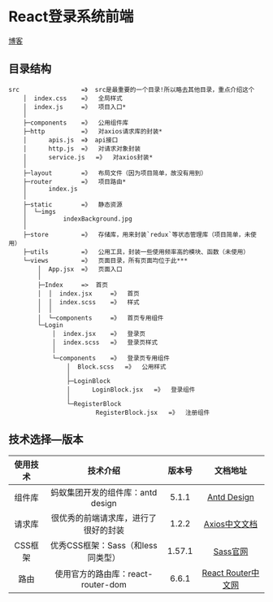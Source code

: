 # React登录系统前端

[博客](https://blog.csdn.net/qq_51574759/article/details/128761141?spm=1001.2014.3001.5502)

## 目录结构

```
src					=》	src是最重要的一个目录!所以略去其他目录，重点介绍这个
    │  index.css	=》	全局样式
    │  index.js		=》	项目入口*
    │  
    ├─components	=》	公用组件库
    ├─http			=》	对axios请求库的封装*
    │      apis.js	=》	api接口
    │      http.js	=》	对请求对象封装
    │      service.js	=》	对axios封装*
    │      
    ├─layout		=》	布局文件（因为项目简单，故没有用到）
    ├─router		=》	项目路由*
    │      index.js
    │      
    ├─static		=》	静态资源
    │  └─imgs
    │          indexBackground.jpg
    │          
    ├─store			=》	存储库，用来封装`redux`等状态管理库（项目简单，未使用）
    ├─utils			=》	公用工具，封装一些使用频率高的模块、函数（未使用）
    └─views			=》	页面目录，所有页面均位于此***
        │  App.jsx	=》	页面入口
        │  
        ├─Index		=>	首页
        │  │  index.jsx		=》	首页
        │  │  index.scss	=》	样式
        │  │  
        │  └─components		=》	首页专用组件
        └─Login
            │  index.jsx	=》	登录页
            │  index.scss	=》	登录页样式
            │  
            └─components	=》	登录页专用组件
                │  Block.scss	=》	公用样式
                │  
                ├─LoginBlock	
                │      LoginBlock.jsx	=》	登录组件
                │      
                └─RegisterBlock
                        RegisterBlock.jsx	=》	注册组件
```


## 技术选择—版本

| 使用技术 |               技术介绍               | 版本号 |                           文档地址                           |
| :------: | :----------------------------------: | :----: | :----------------------------------------------------------: |
|  组件库  |  蚂蚁集团开发的组件库：antd design   | 5.1.1  |  [Antd Design](https://ant.design/components/overview-cn/)   |
|  请求库  | 很优秀的前端请求库，进行了很好的封装 | 1.2.2  |    [Axios中文文档](https://www.axios-http.cn/docs/intro)     |
| CSS框架  |  优秀CSS框架：Sass（和less同类型）   | 1.57.1 |              [Sass官网](https://sass-lang.com/)              |
|   路由   |  使用官方的路由库：react-router-dom  | 6.6.1  | [React Router中文网](https://react-guide.github.io/react-router-cn/) |